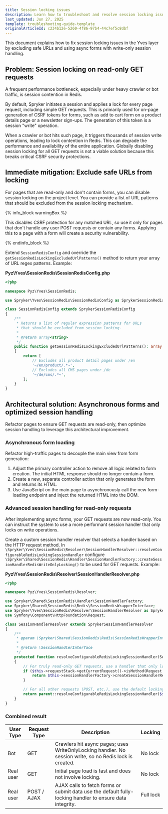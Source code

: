 ```yaml
---
title: Session locking issues
description: Learn how to troubleshoot and resolve session locking issues in Spryker projects.
last_updated: Jun 27, 2025
template: troubleshooting-guide-template
originalArticleId: c234b12e-5260-4f86-97b4-44c7ef5c8dbf
---
```


This document explains how to fix session locking issues in the Yves layer by excluding safe URLs and using async forms with write-only session handling.

## Problem: Session locking on read-only GET requests

A frequent performance bottleneck, especially under heavy crawler or bot traffic, is session contention in Redis.

By default, Spryker initiates a session and applies a lock for every page request, including simple GET requests. This is primarily used for on-page generation of CSRF tokens for forms, such as add to cart form on a product details page or a newsletter sign-ups. The generation of this token is a session "write" operation.

When a crawler or bot hits such page, it triggers thousands of session write operations, leading to lock contention in Redis. This can degrade the performance and availability of the entire application. Globally disabling session locking for all GET requests is not a viable solution because this breaks critical CSRF security protections.

## Immediate mitigation: Exclude safe URLs from locking

For pages that are read-only and don't contain forms, you can disable session locking on the project level. You can provide a list of URL patterns that should be excluded from the session locking mechanism.

{% info_block warningBox %}

This disables CSRF protection for any matched URL, so use it only for pages that don't handle any user POST requests or contain any forms. Applying this to a page with a form will create a security vulnerability.

{% endinfo_block %}

Extend `SessionRedisConfig` and override the `getSessionRedisLockingExcludedUrlPatterns()` method to return your array of URL regex patterns. Example:

**Pyz\Yves\SessionRedis\SessionRedisConfig.php**

```php
<?php

namespace Pyz\Yves\SessionRedis;

use Spryker\Yves\SessionRedis\SessionRedisConfig as SprykerSessionRedisConfig;

class SessionRedisConfig extends SprykerSessionRedisConfig
{
    /**
     * Returns a list of regular expression patterns for URLs
     * that should be excluded from session locking.
     *
     * @return array<string>
     */
    public function getSessionRedisLockingExcludedUrlPatterns(): array
    {
        return [
            // Excludes all product detail pages under /en
            '~/en/product/.*~',
            // Excludes all CMS pages under /de
            '~/de/cms/.*~',
        ];
    }
}
```

## Architectural solution: Asynchronous forms and optimized session handling

Refactor pages to ensure GET requests are read-only, then optimize session handling to leverage this architectural improvement.

### Asynchronous form loading

Refactor high-traffic pages to decouple the main view from form generation:

1. Adjust the primary controller action to remove all logic related to form creation. The initial HTML response should no longer contain a form.
2. Create a new, separate controller action that only generates the form and returns its HTML.
3. Use JavaScript on the main page to asynchronously call the new form-loading endpoint and inject the returned HTML into the DOM.

### Advanced session handling for read-only requests

After implementing async forms, your GET requests are now read-only. You can instruct the system to use a more performant session handler that only locks on write operations.

Create a custom session handler resolver that selects a handler based on the HTTP request method. In `\Spryker\Yves\SessionRedis\Resolver\SessionHandlerResolver::resolveConfigurableRedisLockingSessionHandler` configure `\Spryker\Shared\SessionRedis\Handler\SessionHandlerFactory::createSessionHandlerRedisWriteOnlyLocking()` to be used for GET requests. Example:

**Pyz\Yves\SessionRedis\Resolver\SessionHandlerResolver.php**

```php
<?php

namespace Pyz\Yves\SessionRedis\Resolver;

use Spryker\Shared\SessionRedis\Handler\SessionHandlerFactory;
use Spryker\Shared\SessionRedis\Redis\SessionRedisWrapperInterface;
use Spryker\Yves\SessionRedis\Resolver\SessionHandlerResolver as SprykerSessionHandlerResolver;
use Symfony\Component\HttpFoundation\Request;

class SessionHandlerResolver extends SprykerSessionHandlerResolver
{
    /**
     * @param \Spryker\Shared\SessionRedis\Redis\SessionRedisWrapperInterface $sessionRedisWrapper
     *
     * @return \SessionHandlerInterface
     */
    protected function resolveConfigurableRedisLockingSessionHandler(SessionRedisWrapperInterface $sessionRedisWrapper): \SessionHandlerInterface
    {
        // For truly read-only GET requests, use a handler that only locks on writes.
        if ($this->requestStack->getCurrentRequest()->isMethod(Request::METHOD_GET)) {
            return $this->sessionHandlerFactory->createSessionHandlerRedisWriteOnlyLocking($sessionRedisWrapper);
        }

        // For all other requests (POST, etc.), use the default locking handler.
        return parent::resolveConfigurableRedisLockingSessionHandler($sessionRedisWrapper);
    }
}
```

### Combined result

| User Type   | Request Type     | Description                                                                                                         | Locking                 |
|-------------|------------------|---------------------------------------------------------------------------------------------------------------------|----------------------------------|
| Bot         | GET              | Crawlers hit async pages; uses WriteOnlyLocking handler. No session write, so no Redis lock is created.             | No lock                          |
| Real user   | GET              | Initial page load is fast and does not involve locking.                                                             | No lock                   |
| Real user   | POST / AJAX      | AJAX calls to fetch forms or submit data use the default fully-locking handler to ensure data integrity.            | Full lock  |












































